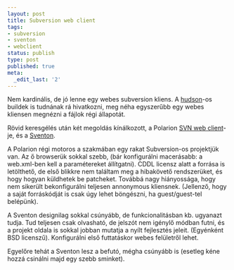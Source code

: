 ```yaml
---
layout: post
title: Subversion web client
tags:
- subversion
- sventon
- webclient
status: publish
type: post
published: true
meta:
  _edit_last: '2'
---
```

Nem kardinális, de jó lenne egy webes subversion kliens. A <a href="http://anzix.net/hudson">hudson</a>-os buildek is tudnának rá hivatkozni, meg néha egyszerűbb egy webes kliensen megnézni a fájlok régi állapotát.

Rövid keresgélés után két megoldás kínálkozott, a Polarion <a href="http://www.polarion.org/index.php?page=overview&amp;project=svnwebclient">SVN web client</a>-je, és a <a href="http://www.sventon.org/">Sventon</a>.

A Polarion régi motoros a szakmában egy rakat Subversion-os projektjük van. Az ő browserük sokkal szebb, (bár konfigurálni macerásabb: a web.xml-ben kell a paramétereket állítgatni). CDDL licensz alatt a forrása is letölthető, de első blikkre nem találtam meg a hibakövető rendszerüket, és hogy hogyan küldhetek be patcheket. Továbbá nagy hiányossága, hogy nem sikerült bekonfigurálni teljesen annonymous kliensnek. (Jellenző, hogy a saját forráskódját is csak úgy lehet böngészni, ha guest/guest-tel belépünk).

A Sventon designilag sokkal csúnyább, de funkcionalitásban kb. ugyanazt tudja. Tud teljesen csak olvasható, de jelszót nem igénylő módban futni, és a projekt oldala is sokkal jobban mutatja a nyílt fejlesztés jeleit. (Egyénként BSD licenszű). Konfigurálni első futtatáskor webes felületről lehet.

Egyelőre tehát a Sventon lesz a befutó, mégha csúnyább is (esetleg kéne hozzá csinálni majd egy szebb sminket).
